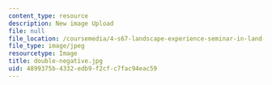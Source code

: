 ```yaml
---
content_type: resource
description: New image Upload
file: null
file_location: /coursemedia/4-s67-landscape-experience-seminar-in-land-art-fall-2016/4899375b4332edb9f2cfc7fac94eac59_double-negative.jpg
file_type: image/jpeg
resourcetype: Image
title: double-negative.jpg
uid: 4899375b-4332-edb9-f2cf-c7fac94eac59
---
```

